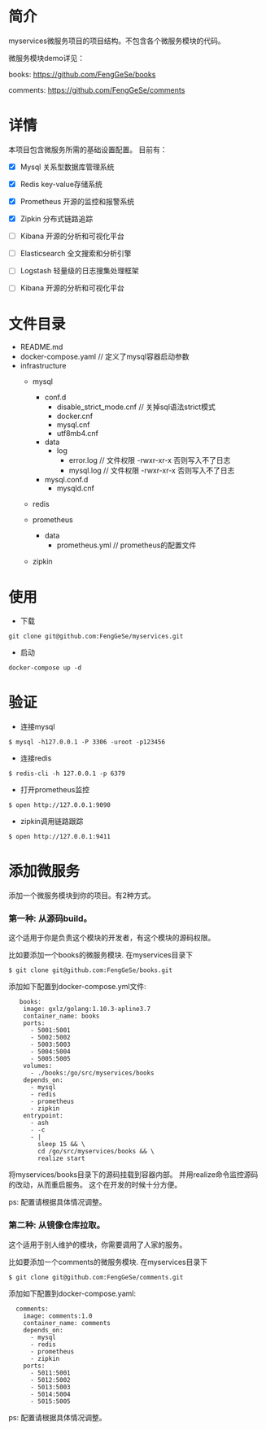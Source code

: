# 简介
myservices微服务项目的项目结构。不包含各个微服务模块的代码。

微服务模块demo详见：

books: https://github.com/FengGeSe/books

comments: https://github.com/FengGeSe/comments

# 详情
本项目包含微服务所需的基础设置配置。
目前有：
- [x] Mysql           关系型数据库管理系统
- [x] Redis           key-value存储系统
- [x] Prometheus      开源的监控和报警系统
- [x] Zipkin          分布式链路追踪
- [ ] Kibana          开源的分析和可视化平台
- [ ] Elasticsearch   全文搜索和分析引擎
- [ ] Logstash        轻量级的日志搜集处理框架
- [ ] Kibana          开源的分析和可视化平台


# 文件目录

* README.md 
* docker-compose.yaml   // 定义了mysql容器启动参数
* infrastructure
    * mysql
        * conf.d   
            * disable_strict_mode.cnf   // 关掉sql语法strict模式
            * docker.cnf
            * mysql.cnf
            * utf8mb4.cnf   
        * data   
            * log    
                * error.log      // 文件权限 -rwxr-xr-x  否则写入不了日志
                * mysql.log      // 文件权限 -rwxr-xr-x  否则写入不了日志
        * mysql.conf.d   
            * mysqld.cnf

    * redis
    
    * prometheus
        * data
            * prometheus.yml    //  prometheus的配置文件
    
    * zipkin
         
# 使用
* 下载
```
git clone git@github.com:FengGeSe/myservices.git
```
* 启动
```
docker-compose up -d
```

# 验证
* 连接mysql
```
$ mysql -h127.0.0.1 -P 3306 -uroot -p123456
```
* 连接redis
```
$ redis-cli -h 127.0.0.1 -p 6379
```
* 打开prometheus监控
```
$ open http://127.0.0.1:9090
```
* zipkin调用链路跟踪
```
$ open http://127.0.0.1:9411
```

# 添加微服务
添加一个微服务模块到你的项目。有2种方式。

### 第一种: 从源码build。 
这个适用于你是负责这个模块的开发者，有这个模块的源码权限。

比如要添加一个books的微服务模块.
在myservices目录下
```
$ git clone git@github.com:FengGeSe/books.git
```
添加如下配置到docker-compose.yml文件:
```
   books:
    image: gxlz/golang:1.10.3-apline3.7
    container_name: books
    ports:
      - 5001:5001
      - 5002:5002
      - 5003:5003
      - 5004:5004
      - 5005:5005
    volumes:
      - ./books:/go/src/myservices/books
    depends_on:
      - mysql
      - redis
      - prometheus
      - zipkin
    entrypoint:
      - ash
      - -c
      - |
        sleep 15 && \
        cd /go/src/myservices/books && \
        realize start
```
将myservices/books目录下的源码挂载到容器内部。
并用realize命令监控源码的改动，从而重启服务。
这个在开发的时候十分方便。

ps: 配置请根据具体情况调整。

### 第二种: 从镜像仓库拉取。 
这个适用于别人维护的模块，你需要调用了人家的服务。

比如要添加一个comments的微服务模块.
在myservices目录下
```
$ git clone git@github.com:FengGeSe/comments.git
```
添加如下配置到docker-compose.yaml:
```
  comments:
    image: comments:1.0
    container_name: comments
    depends_on:
      - mysql
      - redis
      - prometheus
      - zipkin
    ports:
      - 5011:5001
      - 5012:5002
      - 5013:5003
      - 5014:5004
      - 5015:5005
```
ps: 配置请根据具体情况调整。

